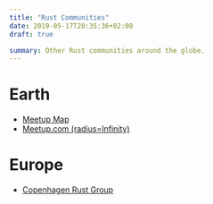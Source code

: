```yaml
---
title: "Rust Communities"
date: 2019-05-17T20:35:36+02:00
draft: true

summary: Other Rust communities around the globe.
---
```


# Earth

* [Meetup Map](https://community.rs/meetup-map/)
* [Meetup.com (radius=Infinity)](https://www.meetup.com/find/?allMeetups=true&keywords=rust&radius=Infinity)

# Europe

* [Copenhagen Rust Group](https://cph.rs/)
